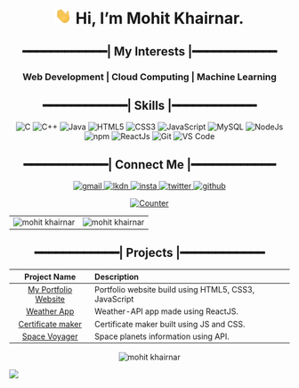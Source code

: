 <h1 align="center"><img src="https://github.com/ABSphreak/ABSphreak/blob/master/gifs/Hi.gif" width="30px"> Hi, I’m Mohit Khairnar.</h1>

<h2 align="center">
━━━━━━━━━━━━| My Interests |━━━━━━━━━━━━</h2>
  <h3 align="center">Web Development | Cloud Computing | Machine Learning</h3>


 <h2 align="center">
━━━━━━━━━━━━| Skills |━━━━━━━━━━━━</h2>

 <p align="center"> 
<img alt="C" src="https://img.shields.io/badge/c-%2300599C.svg?&style=for-the-badge&logo=c&logoColor=white" />
<img alt="C++" src="https://img.shields.io/badge/c++-%2300599C.svg?&style=for-the-badge&logo=c%2B%2B&ogoColor=white" />
 <img alt="Java" src="https://img.shields.io/badge/java-%23ED8B00.svg?&style=for-the-badge&logo=java&logoColor=white" />
<img alt="HTML5" src="https://img.shields.io/badge/html5-%23E34F26.svg?&style=for-the-badge&logo=html5&logoColor=white" />
 <img alt="CSS3" src="https://img.shields.io/badge/css3-%231572B6.svg?&style=for-the-badge&logo=css3&logoColor=white" />
 <img alt="JavaScript" src="https://img.shields.io/badge/javascript-%23323330.svg?&style=for-the-badge&logo=javascript&logoColor=%23F7DF1E" />
<img alt="MySQL" src="https://img.shields.io/badge/MySQL-00000F?style=for-the-badge&logo=mysql&logoColor=white" />
 <img alt="NodeJs" src="https://img.shields.io/badge/Node.js-339933?style=for-the-badge&logo=nodedotjs&logoColor=white" />
    <img alt="npm" src="https://img.shields.io/badge/npm-CB3837?style=for-the-badge&logo=npm&logoColor=white" />
    <img alt="ReactJs" src="https://img.shields.io/badge/React-20232A?style=for-the-badge&logo=react&logoColor=61DAFB" />
    <img alt="Git" src="https://img.shields.io/badge/Git-F05032?style=for-the-badge&logo=git&logoColor=white" />
    <img alt="VS Code" src="https://img.shields.io/badge/Visual_Studio_Code-0078D4?style=for-the-badge&logo=visual%20studio%20code&logoColor=white" />
    
</p>

 <h2 align="center">
━━━━━━━━━━━━| Connect Me |━━━━━━━━━━━━</h2>
<p align="center">
 <a href="https://mvk1407@gmail.com"><img alt="gmail" src="https://img.shields.io/badge/Gmail-D14836?style=for-the-badge&logo=gmail&logoColor=white"/> 
 <a href="https://www.linkedin.com/in/mohit-k-74199a137"><img alt="lkdn" src="https://img.shields.io/badge/LinkedIn-0077B5?style=for-the-badge&logo=linkedin&logoColor=white"/>
<a href="https://www.instagram.com/mohitt_khairnar/"><img alt="insta" src="https://img.shields.io/badge/Instagram-E4405F?style=for-the-badge&logo=instagram&logoColor=white"/>
<a href="https://twitter.com/MohitKhairnar12"><img alt="twitter" src="https://img.shields.io/badge/Twitter-1DA1F2?style=for-the-badge&logo=twitter&logoColor=white"/>
<a href="https://github.com/mohittk"><img alt="github" src="https://img.shields.io/badge/GitHub-100000?style=for-the-badge&logo=github&logoColor=white"/>
	</p>

<p align="center">
<a href="https://github.com/mohittk"><img alt="Counter"src="https://visitor-badge.glitch.me/badge?page_id=mohittk.visitor-badge" /></a>
</p>

<table align="center">
  <tr>
   
<td><img src="https://github-readme-stats.vercel.app/api?username=mohittk&theme=blue-green&show_icons=true" alt="mohit khairnar" />
    <td><img src="https://github-readme-stats.vercel.app/api/top-langs/?username=mohittk&langs_count=8&theme=blue-green" alt="mohit khairnar" /></td>
  </tr>
</table>
 <h2 align="center">
━━━━━━━━━━━━| Projects |━━━━━━━━━━━━</h2>


| Project Name      | Description | 
| :---:        |    :----   |  
| [My Portfolio Website](https://mohittk.github.io/)     | Portfolio website build using HTML5, CSS3, JavaScript
| [Weather App](https://mohittk.github.io/React-Weather-App/)     | Weather-API app made using ReactJS.
| [Certificate maker](https://neos-certificate-maker.netlify.app/)     | Certificate maker built using JS and CSS.
| [Space Voyager](https://mohittk.github.io/space-voyager/)     | Space planets information using API.

<div align="center">
<p><img align="center" src="https://github-readme-streak-stats.herokuapp.com/?user=mohittk&theme=dark" alt="mohit khairnar" /></p>
  </div>

<a href="https://git.io/mohittk"><img src="https://activity-graph.herokuapp.com/graph?username=mohittk&theme=nord" /></a>
	


